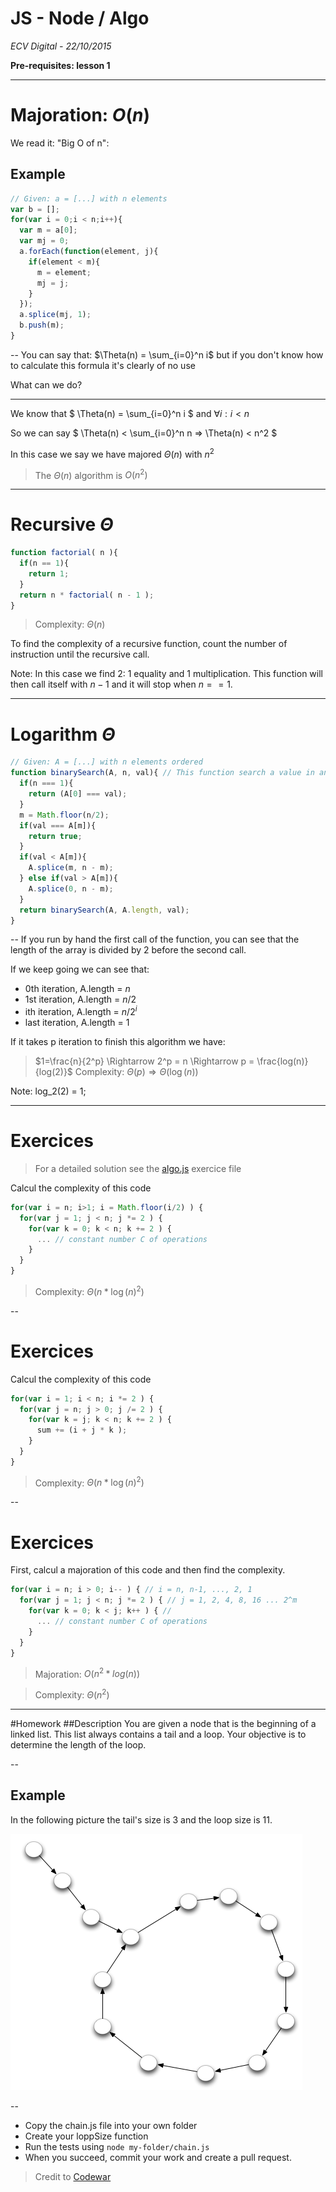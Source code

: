 # JS - Node / Algo
*ECV Digital - 22/10/2015*

**Pre-requisites: lesson 1**

---
# Majoration: $O(n)$
We read it: "Big O of n": 

## Example
```javascript
// Given: a = [...] with n elements
var b = [];
for(var i = 0;i < n;i++){
  var m = a[0];
  var mj = 0;
  a.forEach(function(element, j){
    if(element < m){
      m = element;
      mj = j;
    }
  });
  a.splice(mj, 1);
  b.push(m); 
}
```

--
You can say that: $\Theta(n) = \sum_{i=0}^n i$ but if you don't know how to calculate this formula it's clearly of no use

What can we do?

----
We know that $ \Theta(n) = \sum_{i=0}^n i $ and $\forall i: i < n$ <!-- .element: class="fragment" -->

So we can say $ \Theta(n) < \sum_{i=0}^n n => \Theta(n) < n^2 $ <!-- .element: class="fragment" -->

In this case we say we have majored $\Theta(n)$ with $n^2$ <!-- .element: class="fragment" -->
> The $\Theta(n)$ algorithm is $O(n^2)$  

<!-- .element: class="fragment" -->

---
# Recursive $\Theta$
```javascript
function factorial( n ){
  if(n == 1){
    return 1;
  }
  return n * factorial( n - 1 );
}

```
> Complexity: $\Theta(n)$  

<!-- .element: class="fragment" -->

To find the complexity of a recursive function, count the number of instruction until the recursive call.

Note: In this case we find 2: 1 equality and 1 multiplication. This function will then call itself with $n - 1$ and it will stop when $n == 1$.


---
# Logarithm $\Theta$
```javascript
// Given: A = [...] with n elements ordered
function binarySearch(A, n, val){ // This function search a value in an array
  if(n === 1){
    return (A[0] === val);
  }
  m = Math.floor(n/2);
  if(val === A[m]){
    return true;
  }
  if(val < A[m]){
    A.splice(m, n - m);
  } else if(val > A[m]){
    A.splice(0, n - m);
  }
  return binarySearch(A, A.length, val);
}
```

--
If you run by hand the first call of the function, you can see that the length of the array is divided by 2 before the second call.

If we keep going we can see that:
- 0th iteration, A.length = $n$ 
- 1st iteration, A.length = $n/2$ <!-- .element: class="fragment" -->
- ith iteration, A.length = $n/2^i$ <!-- .element: class="fragment" -->
- last iteration, A.length = 1 <!-- .element: class="fragment" -->

If it takes p iteration to finish this algorithm we have: <!-- .element: class="fragment" -->
> $1=\frac{n}{2^p} \Rightarrow 2^p = n \Rightarrow p = \frac{log(n)}{log(2)}$ 
> Complexity: $\Theta(p) \Rightarrow \Theta(\log(n))$  

<!-- .element: class="fragment" -->

Note: log_2(2) = 1; 

---

# Exercices
> For a detailed solution see the [algo.js](https://github.com/morgangiraud/ecvd-js/blob/master/lesson2/exercices/algo.js) exercice file

Calcul the complexity of this code
```javascript
for(var i = n; i>1; i = Math.floor(i/2) ) {
  for(var j = 1; j < n; j *= 2 ) {
    for(var k = 0; k < n; k += 2 ) {
      ... // constant number C of operations
    }
  }
}
```
> Complexity: $\Theta(n*\log(n)^2)$  

<!-- .element: class="fragment" -->

--
# Exercices
Calcul the complexity of this code
```javascript
for(var i = 1; i < n; i *= 2 ) {
  for(var j = n; j > 0; j /= 2 ) { 
    for(var k = j; k < n; k += 2 ) {
      sum += (i + j * k );
    }
  }
}
```
> Complexity: $\Theta(n*\log(n)^2)$  

<!-- .element: class="fragment" -->

--
# Exercices

First, calcul a majoration  of this code and then find the complexity.
```javascript
for(var i = n; i > 0; i-- ) { // i = n, n-1, ..., 2, 1
  for(var j = 1; j < n; j *= 2 ) { // j = 1, 2, 4, 8, 16 ... 2^m
    for(var k = 0; k < j; k++ ) { // 
      ... // constant number C of operations
    }
  }
}
```
> Majoration: $O(n^2 *log(n))$  

<!-- .element: class="fragment" -->

> Complexity: $\Theta(n^2)$  

<!-- .element: class="fragment" -->

---
#Homework
##Description
You are given a node that is the beginning of a linked list. This list always contains a tail and a loop.
Your objective is to determine the length of the loop.

--
## Example
In the following picture the tail's size is 3 and the loop size is 11.

![ Nodes chain ](chain.png)

--
- Copy the chain.js file into your own folder
- Create your loppSize function
- Run the tests using `node my-folder/chain.js`
- When you succeed, commit your work and create a pull request.

> Credit to [Codewar](http://www.codewars.com/)



